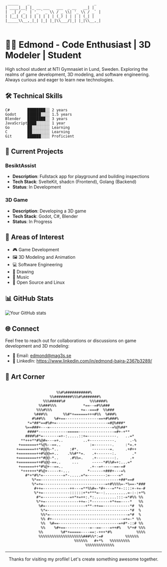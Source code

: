 <!-- To view this file with a dark background, you can use GitHub's dark mode setting -->

```
 _____    _                             _ 
| ____|__| |_ __ ___   ___  _ __   __| |
|  _| / _` | '_ ` _ \\ / _ \\| '_ \\ / _` |
| |__| (_| | | | | | | (_) | | | | (_| |
|_____\\__,_|_| |_| |_|\\___/|_| |_|\\__,_|
                                         
```

# 👨‍💻 Edmond - Code Enthusiast | 3D Modeler | Student

High school student at NTI Gymnasiet in Lund, Sweden. Exploring the realms of game development, 3D modeling, and software engineering. Always curious and eager to learn new technologies.

## 🛠️ Technical Skills

```
C#        ████████░░ 2 years
Godot     ██████░░░░ 1.5 years
Blender   ████████░░ 3 years
JavaScript████░░░░░░ 1 year
Go        ██░░░░░░░░ Learning
C         ██░░░░░░░░ Learning
Git       ██████░░░░ Proficient
```

## 🚀 Current Projects

### BesiktAssist
- **Description**: Fullstack app for playground and building inspections
- **Tech Stack**: SvelteKit, shadcn (Frontend), Golang (Backend)
- **Status**: In Development

### 3D Game
- **Description**: Developing a 3D game
- **Tech Stack**: Godot, C#, Blender
- **Status**: In Progress

## 🌟 Areas of Interest

- 🎮 Game Development
- 🖼️ 3D Modeling and Animation
- 💻 Software Engineering
- 🎨 Drawing
- 🎵 Music
- 🐧 Open Source and Linux

## 📊 GitHub Stats

![Your GitHub stats](https://github-readme-stats.vercel.app/api?username=mag3ss&show_icons=true&theme=dark)

## 🌐 Connect

Feel free to reach out for collaborations or discussions on game development and 3D modeling:

- 📧 Email: edmond@mag3s.se
- 💼 LinkedIn: https://www.linkedin.com/in/edmond-bajra-2367b3289/

## 🎨 Art Corner

```
                                                                    
                       %%#%###########%                             
                    %%########%%%#%#######%                         
                 %%%#####%#           %%%####%                      
               %%###%%%            *==--=#%%###                     
              %%%#%%%             +=--===#  %%###                   
             %###%%       %%#*+======+++#%%  %###%                  
            #%##%%    %#+==---------------==+#%###%                 
          *=*##*==#%#+=-----------------------=#@%###*              
         %==###+---=----------------------------=%@%##*             
          ####*-------------=====----------------=#+-+**            
         ####%#*=-------=+-:.....::+=-------------.   ..=*          
       **+++**#%@#=---=+..         ..+-----------.      .-%         
      +=======+*%@%--==..             :=--------.     :*=.+         
     +=======++*#@@%-*..     :#*.      --------=.     .+#++         
     +========++#%@@=+..    .%%#**=.   .+-------:.       .*         
     +========++*#@@-*..     .#%%=.    .+--------:.     .+          
     +========++#%@@-==..     ...      -----*#%%#=+:...=*           
      +======++*#%@+--==..            .+--=+-----==-=#              
       *++++++*#%@+-----+-...        *------+###+---=%              
         #*+*#%*=---------=*-.....=*=--------:=----=*               
            %*==-----------------------------------+##*==#          
            %*=+=----------------------------=+#%%%%=-*%==-*###     
             #++=------------++---=**%%#=-*#+---=**+-::::+-+=-#     
             %*+=------------::::::+*+***=--:..........=-:-:+*%     
              #*=------------=+*+=++:.*:..........:::-=*#%% %%      
              %*+=---------------++=-:*--------+*+==----*   %%      
               %#=------------------+**-++==------------*#  %%      
                %*=-------------------------------------*#  %       
                %%*=-----------------------------------=*#  %       
                %% #+--------------------------------=+=-* %%       
                %%  %#==---------------------------=+#*-::# %%      
                %%    %#+==-----------=--==----=++#%   %*+# %%%     
               %%        %#*+=====----==:-+++*#%           %%%%     
               %%%%%%%%%%%%%%%%%%%%###%%*:=#          %%%%%%        
                               %%%%%%   #+*%   %%%%%%%%%            
                                    %%%%%%%%%%%%%                   
```

---

<p align="center">Thanks for visiting my profile! Let's create something awesome together.</p>
